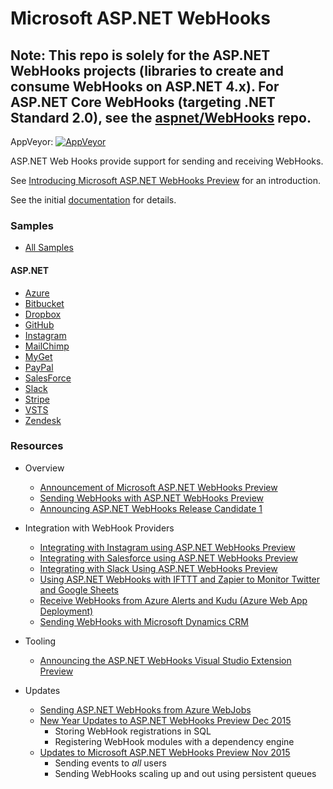 # Microsoft ASP.NET WebHooks
## Note: This repo is solely for the ASP.NET WebHooks projects (libraries to create and consume WebHooks on ASP.NET 4.x). For ASP.NET Core WebHooks (targeting .NET Standard 2.0), see the [aspnet/WebHooks](https://github.com/aspnet/AspNetWebHooks) repo.

AppVeyor: [![AppVeyor](https://ci.appveyor.com/api/projects/status/github/aspnet/aspnetwebhooks?branch=dev&svg=true)](https://ci.appveyor.com/project/aspnetci/webhooks/branch/dev)

ASP.NET Web Hooks provide support for sending and receiving WebHooks. 

See [Introducing Microsoft ASP.NET WebHooks Preview](https://blogs.msdn.com/b/webdev/archive/2015/09/04/introducing-microsoft-asp-net-webhooks-preview.aspx) for an introduction.

See the initial [documentation](https://go.microsoft.com/fwlink/?LinkId=690277) for details.

### Samples
- [All Samples](/samples/)

#### ASP.NET
- [Azure](/samples/AzureReceivers)
- [Bitbucket](/samples/BitbucketReceiver)
- [Dropbox](/samples/DropboxReceiver)
- [GitHub](/samples/GitHubReceiver)
- [Instagram](/samples/InstagramReceiver)
- [MailChimp](/samples/MailChimpReceiver.Selfhost)
- [MyGet](/samples/MyGetReceiver)
- [PayPal](/samples/PayPalReceiver)
- [SalesForce](/samples/SalesforceReceiver)
- [Slack](/samples/SlackReceiver)
- [Stripe](/samples/StripeReceiver)
- [VSTS](/samples/VstsReceiver)
- [Zendesk](/samples/ZendeskReceiver)

### Resources
* Overview
  * [Announcement of Microsoft ASP.NET WebHooks Preview](https://blogs.msdn.com/b/webdev/archive/2015/09/04/introducing-microsoft-asp-net-webhooks-preview.aspx)
  * [Sending WebHooks with ASP.NET WebHooks Preview](https://blogs.msdn.com/b/webdev/archive/2015/09/15/sending-webhooks-with-asp-net-webhooks-preview.aspx)
  * [Announcing ASP.NET WebHooks Release Candidate 1](https://blogs.msdn.microsoft.com/webdev/2016/03/05/announcing-asp-net-webhooks-release-candidate-1/)

* Integration with WebHook Providers
  * [Integrating with Instagram using ASP.NET WebHooks Preview](https://blogs.msdn.com/b/webdev/archive/2015/09/21/integrating-with-instagram-using-asp-net-webhooks-preview.aspx)
  * [Integrating with Salesforce using ASP.NET WebHooks Preview](https://blogs.msdn.com/b/webdev/archive/2015/09/07/integrating-with-salesforce-using-asp-net-webhooks-preview.aspx)
  * [Integrating with Slack Using ASP.NET WebHooks Preview](https://blogs.msdn.com/b/webdev/archive/2015/09/06/integrating-with-slack-using-asp-net-webhooks-preview.aspx)
  * [Using ASP.NET WebHooks with IFTTT and Zapier to Monitor Twitter and Google Sheets](https://blogs.msdn.com/b/webdev/archive/2015/11/21/using-asp-net-webhooks-with-ifttt-and-zapier-to-monitor-twitter-and-google-sheets.aspx)
  * [Receive WebHooks from Azure Alerts and Kudu (Azure Web App Deployment)](https://blogs.msdn.com/b/webdev/archive/2015/10/04/receive-webhooks-from-azure-alerts-and-kudu-azure-web-app-deployment.aspx)
  * [Sending WebHooks with Microsoft Dynamics CRM](https://blogs.msdn.com/b/crm/archive/2016/01/15/sending-webhooks-with-microsoft-dynamics-crm.aspx)

* Tooling
  * [Announcing the ASP.NET WebHooks Visual Studio Extension Preview](https://blogs.msdn.com/b/webdev/archive/2015/09/29/announcing-the-asp-net-webhooks-visual-studio-extension-preview.aspx)

* Updates
  * [Sending ASP.NET WebHooks from Azure WebJobs](https://blogs.msdn.com/b/webdev/archive/2016/01/31/sending-asp-net-webhooks-from-azure-webjobs.aspx)
  * [New Year Updates to ASP.NET WebHooks Preview Dec 2015](https://blogs.msdn.com/b/webdev/archive/2015/12/31/new-year-updates-to-asp-net-webhooks-preview.aspx)
    * Storing WebHook registrations in SQL
    * Registering WebHook modules with a dependency engine
  * [Updates to Microsoft ASP.NET WebHooks Preview Nov 2015](https://blogs.msdn.com/b/webdev/archive/2015/11/07/updates-to-microsoft-asp-net-webhooks-preview.aspx)
    * Sending events to *all* users
    * Sending WebHooks scaling up and out using persistent queues  
